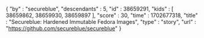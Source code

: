 {
  "by" : "secureblue",
  "descendants" : 5,
  "id" : 38659291,
  "kids" : [ 38659862, 38659930, 38659897 ],
  "score" : 30,
  "time" : 1702677318,
  "title" : "Secureblue: Hardened Immutable Fedora Images",
  "type" : "story",
  "url" : "https://github.com/secureblue/secureblue"
}
